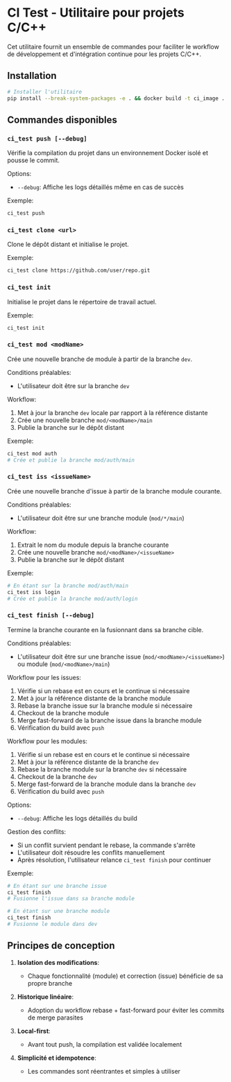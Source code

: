 # CI Test - Utilitaire pour projets C/C++

Cet utilitaire fournit un ensemble de commandes pour faciliter le workflow de développement et d'intégration continue pour les projets C/C++.

## Installation

```bash
# Installer l'utilitaire
pip install --break-system-packages -e . && docker build -t ci_image .
```

## Commandes disponibles

### `ci_test push [--debug]`

Vérifie la compilation du projet dans un environnement Docker isolé et pousse le commit.

Options:
- `--debug`: Affiche les logs détaillés même en cas de succès

Exemple:
```bash
ci_test push
```

### `ci_test clone <url>`

Clone le dépôt distant et initialise le projet.

Exemple:
```bash
ci_test clone https://github.com/user/repo.git
```

### `ci_test init`

Initialise le projet dans le répertoire de travail actuel.

Exemple:
```bash
ci_test init
```

### `ci_test mod <modName>`

Crée une nouvelle branche de module à partir de la branche `dev`.

Conditions préalables:
- L'utilisateur doit être sur la branche `dev`

Workflow:
1. Met à jour la branche `dev` locale par rapport à la référence distante
2. Crée une nouvelle branche `mod/<modName>/main`
3. Publie la branche sur le dépôt distant

Exemple:
```bash
ci_test mod auth
# Crée et publie la branche mod/auth/main
```

### `ci_test iss <issueName>`

Crée une nouvelle branche d'issue à partir de la branche module courante.

Conditions préalables:
- L'utilisateur doit être sur une branche module (`mod/*/main`)

Workflow:
1. Extrait le nom du module depuis la branche courante
2. Crée une nouvelle branche `mod/<modName>/<issueName>`
3. Publie la branche sur le dépôt distant

Exemple:
```bash
# En étant sur la branche mod/auth/main
ci_test iss login
# Crée et publie la branche mod/auth/login
```

### `ci_test finish [--debug]`

Termine la branche courante en la fusionnant dans sa branche cible.

Conditions préalables:
- L'utilisateur doit être sur une branche issue (`mod/<modName>/<issueName>`) ou module (`mod/<modName>/main`)

Workflow pour les issues:
1. Vérifie si un rebase est en cours et le continue si nécessaire
2. Met à jour la référence distante de la branche module
3. Rebase la branche issue sur la branche module si nécessaire
4. Checkout de la branche module
5. Merge fast-forward de la branche issue dans la branche module
6. Vérification du build avec `push`

Workflow pour les modules:
1. Vérifie si un rebase est en cours et le continue si nécessaire
2. Met à jour la référence distante de la branche `dev`
3. Rebase la branche module sur la branche `dev` si nécessaire
4. Checkout de la branche `dev`
5. Merge fast-forward de la branche module dans la branche `dev`
6. Vérification du build avec `push`

Options:
- `--debug`: Affiche les logs détaillés du build

Gestion des conflits:
- Si un conflit survient pendant le rebase, la commande s'arrête
- L'utilisateur doit résoudre les conflits manuellement
- Après résolution, l'utilisateur relance `ci_test finish` pour continuer

Exemple:
```bash
# En étant sur une branche issue
ci_test finish
# Fusionne l'issue dans sa branche module

# En étant sur une branche module
ci_test finish
# Fusionne le module dans dev
```

## Principes de conception

1. **Isolation des modifications**:
   - Chaque fonctionnalité (module) et correction (issue) bénéficie de sa propre branche

2. **Historique linéaire**:
   - Adoption du workflow rebase + fast-forward pour éviter les commits de merge parasites

3. **Local-first**:
   - Avant tout push, la compilation est validée localement

4. **Simplicité et idempotence**:
   - Les commandes sont réentrantes et simples à utiliser

